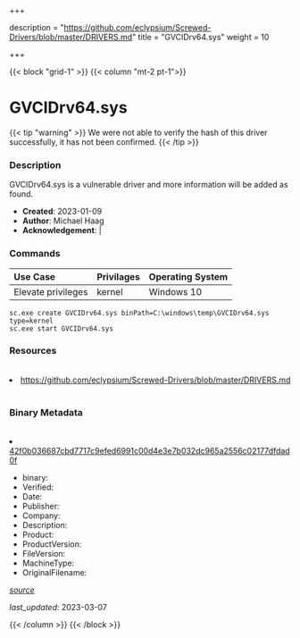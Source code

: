 +++

description = "https://github.com/eclypsium/Screwed-Drivers/blob/master/DRIVERS.md"
title = "GVCIDrv64.sys"
weight = 10

+++


{{< block "grid-1" >}}
{{< column "mt-2 pt-1">}}




# GVCIDrv64.sys 


{{< tip "warning" >}}
We were not able to verify the hash of this driver successfully, it has not been confirmed.
{{< /tip >}}




### Description


GVCIDrv64.sys is a vulnerable driver and more information will be added as found.


- **Created**: 2023-01-09
- **Author**: Michael Haag
- **Acknowledgement**:  | [](https://twitter.com/)

### Commands

| Use Case | Privilages | Operating System | 
|:---- | ---- | ---- |
| Elevate privileges | kernel | Windows 10 |

```
sc.exe create GVCIDrv64.sys binPath=C:\windows\temp\GVCIDrv64.sys type=kernel
sc.exe start GVCIDrv64.sys
```

### Resources
<br>


<li><a href=" https://github.com/eclypsium/Screwed-Drivers/blob/master/DRIVERS.md"> https://github.com/eclypsium/Screwed-Drivers/blob/master/DRIVERS.md</a></li>


<br>


### Binary Metadata
<br>



<li><a href="https://www.virustotal.com/gui/file/42f0b036687cbd7717c9efed6991c00d4e3e7b032dc965a2556c02177dfdad0f">42f0b036687cbd7717c9efed6991c00d4e3e7b032dc965a2556c02177dfdad0f</a></li>



- binary: 
- Verified: 
- Date: 
- Publisher: 
- Company: 
- Description: 
- Product: 
- ProductVersion: 
- FileVersion: 
- MachineType: 
- OriginalFilename: 

[*source*](https://github.com/magicsword-io/LOLDrivers/tree/main/yaml/gvcidrv64.sys.yml)

*last_updated:* 2023-03-07


{{< /column >}}
{{< /block >}}
